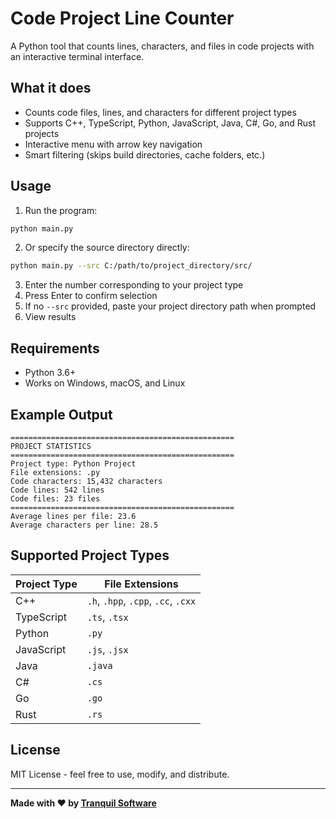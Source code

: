# Code Project Line Counter

A Python tool that counts lines, characters, and files in code projects with an interactive terminal interface.

## What it does

- Counts code files, lines, and characters for different project types
- Supports C++, TypeScript, Python, JavaScript, Java, C#, Go, and Rust projects
- Interactive menu with arrow key navigation
- Smart filtering (skips build directories, cache folders, etc.)

## Usage

1. Run the program:
```bash
python main.py
```

2. Or specify the source directory directly:
```bash
python main.py --src C:/path/to/project_directory/src/
```

3. Enter the number corresponding to your project type
4. Press Enter to confirm selection
5. If no `--src` provided, paste your project directory path when prompted
6. View results

## Requirements

- Python 3.6+
- Works on Windows, macOS, and Linux

## Example Output

```
==================================================
PROJECT STATISTICS
==================================================
Project type: Python Project
File extensions: .py
Code characters: 15,432 characters
Code lines: 542 lines
Code files: 23 files
==================================================
Average lines per file: 23.6
Average characters per line: 28.5
```

## Supported Project Types

| Project Type | File Extensions |
|--------------|----------------|
| C++ | `.h`, `.hpp`, `.cpp`, `.cc`, `.cxx` |
| TypeScript | `.ts`, `.tsx` |
| Python | `.py` |
| JavaScript | `.js`, `.jsx` |
| Java | `.java` |
| C# | `.cs` |
| Go | `.go` |
| Rust | `.rs` |

## License

MIT License - feel free to use, modify, and distribute.

---

**Made with ❤️ by [Tranquil Software](https://tranquilsoftware.com.au)**